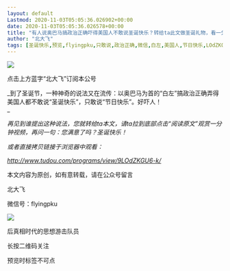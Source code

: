 ```yaml
---
layout: default
Lastmod: 2020-11-03T05:05:36.026902+00:00
date: 2020-11-03T05:05:36.026578+00:00
title: "有人说奥巴马搞政治正确吓得美国人不敢说圣诞快乐？转给ta此文做圣诞礼物，看一分钟视频立马涨智商！"
author: "北大飞"
tags: [圣诞快乐,预览,flyingpku,只敢说,政治正确,微信,白左,美国人,节日快乐,LOdZKGU6]
---
```


![](https://images.weserv.nl/?url=http%3A//mmbiz.qpic.cn/mmbiz_png/yhha9RkQ5M7K858OgSxlLpWLXOfArlPR5QDLwDB41ezObTT8TztjjtC8icVNoSsAXdqdonAMUUqgs5RRH5HottQ/0%3Fwx_fmt%3Dpng)

点击上方蓝字“北大飞”订阅本公号

_到了圣诞节，一种神奇的说法又在流传：以奥巴马为首的“白左”搞政治正确弄得美国人都不敢说“圣诞快乐”，只敢说“节日快乐”。好吓人！  
_

_再见到谁提出这种说法，您就转给ta本文，请ta拉到底部点击“阅读原文”观赏一分钟视频，再问一句：您满意了吗？圣诞快乐！_

_或者直接拷贝链接于浏览器中观看：_

_http://www.tudou.com/programs/view/9LOdZKGU6-k/_

本文内容为原创，如有意转载，请在公众号留言

北大飞

微信号：flyingpku

![](https://images.weserv.nl/?url=http%3A//mmbiz.qpic.cn/mmbiz_jpg/kbqexlSQD1MePpQFniaYiaqxsATSkeBQzF2oQBtsWU96iacIlAgYbn8TjBzTibkVqibYqSpyXtK5arMcVzTJpQibluGQ/0%3Fwx_fmt%3Djpeg)

后真相时代的思想游击队员

长按二维码关注

预览时标签不可点

